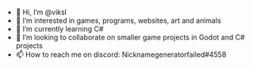 - 👋 Hi, I’m @viksl
- 👀 I’m interested in games, programs, websites, art and animals
- 🌱 I’m currently learning C#
- 💞️ I’m looking to collaborate on smaller game projects in Godot and C# projects
- 📫 How to reach me on discord: Nicknamegeneratorfailed#4558

<!---
viksl/viksl is a ✨ special ✨ repository because its `README.md` (this file) appears on your GitHub profile.
You can click the Preview link to take a look at your changes.
--->
